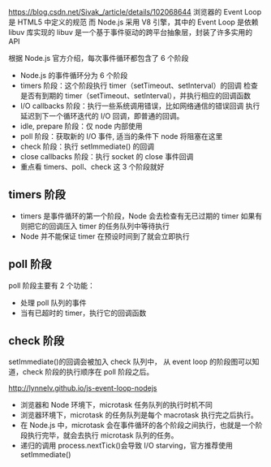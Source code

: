 https://blog.csdn.net/Sivak_/article/details/102068644
浏览器的 Event Loop 是 HTML5 中定义的规范
而 Node.js 采用 V8 引擎，其中的 Event Loop 是依赖 libuv 库实现的
libuv 是一个基于事件驱动的跨平台抽象层，封装了许多实用的 API

根据 Node.js 官方介绍，每次事件循环都包含了 6 个阶段

- Node.js 的事件循环分为 6 个阶段
- timers 阶段：这个阶段执行 timer（setTimeout、setInterval）的回调
  检查是否有到期的 timer（setTimeout、setInterval），并执行相应的回调函数
- I/O callbacks 阶段：执行一些系统调用错误，比如网络通信的错误回调 执行延迟到下一个循环迭代的 I/O 回调，即普通的回调。
- idle, prepare 阶段：仅 node 内部使用
- poll 阶段：获取新的 I/O 事件, 适当的条件下 node 将阻塞在这里
- check 阶段：执行 setImmediate() 的回调
- close callbacks 阶段：执行 socket 的 close 事件回调
- 重点看 timers、poll、check 这 3 个阶段就好

## timers 阶段

- timers 是事件循环的第一个阶段，Node 会去检查有无已过期的 timer 如果有则把它的回调压入 timer 的任务队列中等待执行
- Node 并不能保证 timer 在预设时间到了就会立即执行

## poll 阶段

poll 阶段主要有 2 个功能：

- 处理 poll 队列的事件
- 当有已超时的 timer，执行它的回调函数

## check 阶段

setImmediate()的回调会被加入 check 队列中， 从 event loop 的阶段图可以知道，check 阶段的执行顺序在 poll 阶段之后。

http://lynnelv.github.io/js-event-loop-nodejs

- 浏览器和 Node 环境下，microtask 任务队列的执行时机不同
- 浏览器环境下，microtask 的任务队列是每个 macrotask 执行完之后执行。
- 在 Node.js 中，microtask 会在事件循环的各个阶段之间执行，也就是一个阶段执行完毕，就会去执行 microtask 队列的任务。
- 递归的调用 process.nextTick()会导致 I/O starving，官方推荐使用 setImmediate()
